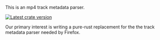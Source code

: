 This is an mp4 track metadata parser.

[![Latest crate version](https://meritbadge.herokuapp.com/mp4parse)](https://crates.io/crates/mp4parse)

Our primary interest is writing a pure-rust replacement for the
the track metadata parser needed by Firefox.
